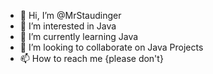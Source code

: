 - 👋 Hi, I’m @MrStaudinger
- 👀 I’m interested in Java
- 🌱 I’m currently learning Java
- 💞️ I’m looking to collaborate on Java Projects
- 📫 How to reach me {please don't}

